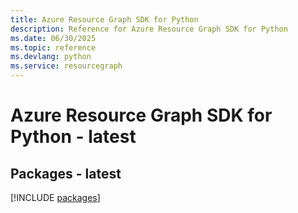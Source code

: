 ```yaml
---
title: Azure Resource Graph SDK for Python
description: Reference for Azure Resource Graph SDK for Python
ms.date: 06/30/2025
ms.topic: reference
ms.devlang: python
ms.service: resourcegraph
---
```

# Azure Resource Graph SDK for Python - latest
## Packages - latest
[!INCLUDE [packages](resource-graph-index.md)]